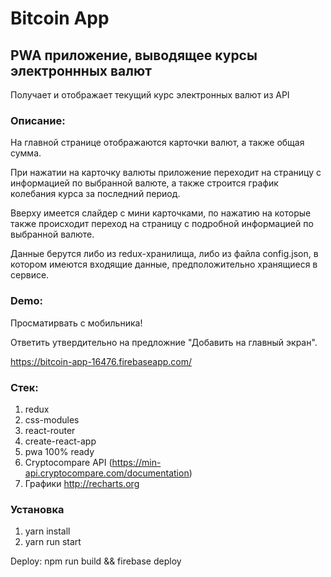# Bitcoin App

## PWA приложение, выводящее курсы электроннных валют

Получает и отображает текущий курс электронных валют из API

### Описание:

На главной странице отображаются карточки валют, а также общая сумма.

При нажатии на карточку валюты приложение переходит на страницу с информацией по выбранной валюте, а также строится график колебания курса за последний период.

Вверху имеется слайдер с мини карточками, по нажатию на которые также происходит переход на страницу с подробной информацией по выбранной валюте.

Данные берутся либо из redux-хранилища, либо из файла config.json, в котором имеются входящие данные, предположительно хранящиеся в сервисе.

### Demo:

Просматирвать с мобильника!

Ответить утвердительно на предложние "Добавить на главный экран".

https://bitcoin-app-16476.firebaseapp.com/

### Стек:

1. redux
2. css-modules
3. react-router
4. create-react-app
5. pwa 100% ready
6. Cryptocompare API (https://min-api.cryptocompare.com/documentation)
7. Графики http://recharts.org

### Установка

1. yarn install
2. yarn run start

Deploy: npm run build && firebase deploy
